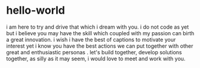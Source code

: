 # hello-world
i am here to try and drive that which i dream with you. i do not code as yet but i believe you may have the skill which coupled with my passion can birth a great innovation. i wish i have the best of captions to motivate your interest yet i know you have the best actions we can put together with other great and enthusiastic personas . let's build together, develop solutions together, as silly as it may seem, i would love to meet and work with you.  

